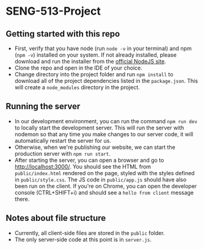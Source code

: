 # SENG-513-Project

## Getting started with this repo

- First, verify that you have node (run `node -v` in your terminal) and npm (`npm -v`) installed on your system. If not already installed, please download and run the installer from the [official NodeJS site](https://nodejs.org/en/).
- Clone the repo and open in the IDE of your choice.
- Change directory into the project folder and run `npm install` to download all of the project dependencies listed in the `package.json`. This will create a `node_modules` directory in the project.

## Running the server

- In our development environment, you can run the command `npm run dev` to locally start the development server. This will run the server with nodemon so that any time you make changes to our server code, it will automatically restart the server for us.
- Otherwise, when we're publishing our website, we can start the production server with `npm run start`.
- After starting the server, you can open a browser and go to [http://localhost:3000/](http://localhost:3000/). You should see the HTML from `public/index.html` rendered on the page, styled with the styles defined in `public/style.css`. The JS code in `public/app.js` should have also been run on the client. If you're on Chrome, you can open the developer console (CTRL+SHIFT+i) and should see a `hello from client` message there.

## Notes about file structure

- Currently, all client-side files are stored in the `public` folder.
- The only server-side code at this point is in `server.js`.
